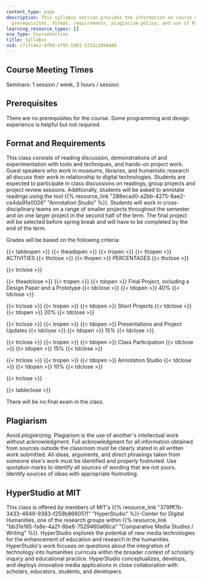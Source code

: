 ```yaml
---
content_type: page
description: This syllabus section provides the information on course meeting times,
  prerequisites, format, requirements, plagiarism policy, and use of MIT's HyperStudio.
learning_resource_types: []
ocw_type: CourseSection
title: Syllabus
uid: c717c4e2-9f60-ef95-5981-5f32c2858a68
---
```


Course Meeting Times
--------------------

Seminars: 1 session / week, 3 hours / session

Prerequisites
-------------

There are no prerequisites for the course. Some programming and design experience is helpful but not required.

Format and Requirements
-----------------------

This class consists of reading discussion, demonstrations of and experimentation with tools and techniques, and hands-on project work. Guest speakers who work in museums, libraries, and humanistic research all discuss their work in relationship to digital technologies. Students are expected to participate in class discussions on readings, group projects and project review sessions. Additionally, students will be asked to annotate readings using the tool {{% resource_link "288ecad0-a2bb-4275-8ae2-ce4da91e0026" "Annotation Studio" %}}. Students will work in cross-disciplinary teams on a range of smaller projects throughout the semester and on one larger project in the second half of the term. The final project will be selected before spring break and will have to be completed by the end of the term.

Grades will be based on the following criteria:

{{< tableopen >}}
{{< theadopen >}}
{{< tropen >}}
{{< thopen >}}
ACTIVITIES
{{< thclose >}}
{{< thopen >}}
PERCENTAGES
{{< thclose >}}

{{< trclose >}}

{{< theadclose >}}
{{< tropen >}}
{{< tdopen >}}
Final Project, including a Design Paper and a Prototype
{{< tdclose >}}
{{< tdopen >}}
40%
{{< tdclose >}}

{{< trclose >}}
{{< tropen >}}
{{< tdopen >}}
Short Projects
{{< tdclose >}}
{{< tdopen >}}
20%
{{< tdclose >}}

{{< trclose >}}
{{< tropen >}}
{{< tdopen >}}
Presentations and Project Updates
{{< tdclose >}}
{{< tdopen >}}
15%
{{< tdclose >}}

{{< trclose >}}
{{< tropen >}}
{{< tdopen >}}
Class Participation
{{< tdclose >}}
{{< tdopen >}}
15%
{{< tdclose >}}

{{< trclose >}}
{{< tropen >}}
{{< tdopen >}}
Annotation Studio
{{< tdclose >}}
{{< tdopen >}}
10%
{{< tdclose >}}

{{< trclose >}}

{{< tableclose >}}

There will be no final exam in the class.

Plagiarism
----------

Avoid _plagiarizing_. Plagiarism is the use of another's intellectual work without acknowledgment. Full acknowledgment for all information obtained from sources outside the classroom must be clearly stated in all written work submitted. All ideas, arguments, and direct phrasings taken from someone else's work must be identified and properly footnoted. Use quotation marks to identify all sources of wording that are not yours. Identify sources of ideas with appropriate footnoting.

HyperStudio at MIT
------------------

This class is offered by members of MIT's {{% resource_link "379fff7b-3433-4949-9383-f259b8660511" "HyperStudio" %}}\-Center for Digital Humanities, one of the research groups within {{% resource_link "bb31e165-fa8e-4a21-8be6-7529460a66ca" "Comparative Media Studies / Writing" %}}. HyperStudio explores the potential of new media technologies for the enhancement of education and research in the humanities. HyperStudio's work focuses on questions about the integration of technology into humanities curricula within the broader context of scholarly inquiry and educational practice. HyperStudio conceptualizes, develops, and deploys innovative media applications in close collaboration with scholars, educators, students, and developers.